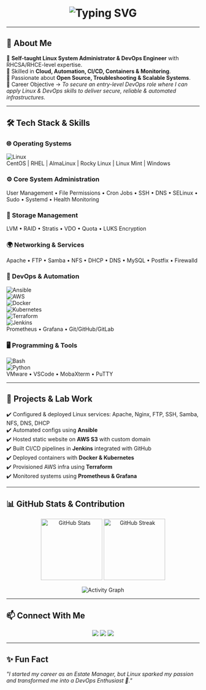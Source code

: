 <!-- README.md for Portfolio Website -->

<h1 align="center">
  <img src="https://readme-typing-svg.herokuapp.com?font=Fira+Code&weight=600&size=28&pause=1000&color=1A73E8&center=true&vCenter=true&width=600&lines=👋+Hi%2C+I'm+Jyotiswaroop+Tripathi;%E2%80%8B+Linux+Administrator+%26+DevOps+Engineer;Open-Source+Enthusiast;Always+Learning+%26+Building" alt="Typing SVG" />
</h1>

---

## 🚀 About Me  
🔹 **Self-taught Linux System Administrator & DevOps Engineer** with RHCSA/RHCE-level expertise.  
🔹 Skilled in **Cloud, Automation, CI/CD, Containers & Monitoring**.  
🔹 Passionate about **Open Source, Troubleshooting & Scalable Systems**.  
🔹 Career Objective → *To secure an entry-level DevOps role where I can apply Linux & DevOps skills to deliver secure, reliable & automated infrastructures.*  

---

## 🛠️ Tech Stack & Skills  

### 🌐 Operating Systems  
![Linux](https://img.shields.io/badge/Linux-FCC624?style=for-the-badge&logo=linux&logoColor=black)  
CentOS | RHEL | AlmaLinux | Rocky Linux | Linux Mint | Windows  

### ⚙️ Core System Administration  
User Management • File Permissions • Cron Jobs • SSH • DNS • SELinux • Sudo • Systemd • Health Monitoring  

### 💾 Storage Management  
LVM • RAID • Stratis • VDO • Quota • LUKS Encryption  

### 🌍 Networking & Services  
Apache • FTP • Samba • NFS • DHCP • DNS • MySQL • Postfix • Firewalld  

### 🐧 DevOps & Automation  
![Ansible](https://img.shields.io/badge/Ansible-EE0000?style=for-the-badge&logo=ansible&logoColor=white)  
![AWS](https://img.shields.io/badge/AWS-232F3E?style=for-the-badge&logo=amazon-aws&logoColor=white)  
![Docker](https://img.shields.io/badge/Docker-2496ED?style=for-the-badge&logo=docker&logoColor=white)  
![Kubernetes](https://img.shields.io/badge/Kubernetes-326CE5?style=for-the-badge&logo=kubernetes&logoColor=white)  
![Terraform](https://img.shields.io/badge/Terraform-844FBA?style=for-the-badge&logo=terraform&logoColor=white)  
![Jenkins](https://img.shields.io/badge/Jenkins-D33833?style=for-the-badge&logo=jenkins&logoColor=white)  
Prometheus • Grafana • Git/GitHub/GitLab  

### 🖥️ Programming & Tools  
![Bash](https://img.shields.io/badge/Bash_Scripting-4EAA25?style=for-the-badge&logo=gnubash&logoColor=white)  
![Python](https://img.shields.io/badge/Python-FFD43B?style=for-the-badge&logo=python&logoColor=blue)  
VMware • VSCode • MobaXterm • PuTTY  

---

## 📌 Projects & Lab Work  
✔️ Configured & deployed Linux services: Apache, Nginx, FTP, SSH, Samba, NFS, DNS, DHCP  
✔️ Automated configs using **Ansible**  
✔️ Hosted static website on **AWS S3** with custom domain  
✔️ Built CI/CD pipelines in **Jenkins** integrated with GitHub  
✔️ Deployed containers with **Docker & Kubernetes**  
✔️ Provisioned AWS infra using **Terraform**  
✔️ Monitored systems using **Prometheus & Grafana**  

---

## 📊 GitHub Stats & Contribution  

<p align="center">
  <img src="https://github-readme-stats.vercel.app/api?username=jyotiswaroop20&show_icons=true&theme=radical" alt="GitHub Stats" height="160px"/>
  <img src="https://github-readme-streak-stats.herokuapp.com/?user=jyotiswaroop20&theme=radical" alt="GitHub Streak" height="160px"/>
</p>

<p align="center">
  <img src="https://github-readme-activity-graph.vercel.app/graph?username=jyotiswaroop20&theme=redical&hide_border=true" alt="Activity Graph"/>
</p>

---

## 📫 Connect With Me  

<p align="center">
  <a href="mailto:Jyotiswaroop.niit1@gmail.com"><img src="https://img.shields.io/badge/Email-D14836?style=for-the-badge&logo=gmail&logoColor=white"/></a>
  <a href="https://www.linkedin.com/in/jyoti-swaroop-mani-tripathi-741980379/"><img src="https://img.shields.io/badge/LinkedIn-0077b5?style=for-the-badge&logo=linkedin&logoColor=white"/></a>
  <a href="https://github.com/jyotiswaroop20"><img src="https://img.shields.io/badge/GitHub-000000?style=for-the-badge&logo=github&logoColor=white"/></a>
</p>

---

## ✨ Fun Fact  
*"I started my career as an Estate Manager, but Linux sparked my passion and transformed me into a DevOps Enthusiast 🚀."*  
